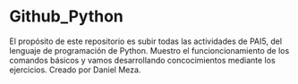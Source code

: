 # Github_Python
El propósito de este repositorio es subir todas las actividades de PAI5, del lenguaje de programación de Python. Muestro el funcioncionamiento de los comandos básicos y vamos desarrollando concocimientos mediante los ejercicios. Creado por Daniel Meza.
